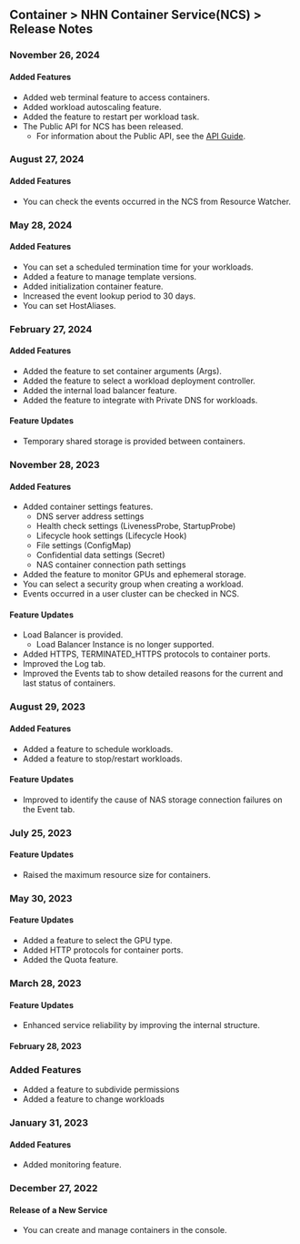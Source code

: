 ## Container > NHN Container Service(NCS) > Release Notes
### November 26, 2024
#### Added Features
* Added web terminal feature to access containers.
* Added workload autoscaling feature.
* Added the feature to restart per workload task.
* The Public API for NCS has been released.
    * For information about the Public API, see the [API Guide](/Container/NCS/zh/public-api/).
  
### August 27, 2024
#### Added Features
* You can check the events occurred in the NCS from Resource Watcher.

### May 28, 2024
#### Added Features
* You can set a scheduled termination time for your workloads.
* Added a feature to manage template versions.
* Added initialization container feature.
* Increased the event lookup period to 30 days.
* You can set HostAliases.

### February 27, 2024
#### Added Features
* Added the feature to set container arguments (Args).
* Added the feature to select a workload deployment controller.
* Added the internal load balancer feature.
* Added the feature to integrate with Private DNS for workloads.

#### Feature Updates
* Temporary shared storage is provided between containers.

### November 28, 2023
#### Added Features
* Added container settings features.
    * DNS server address settings
    * Health check settings (LivenessProbe, StartupProbe)
    * Lifecycle hook settings (Lifecycle Hook)
    * File settings (ConfigMap)
    * Confidential data settings (Secret)
    * NAS container connection path settings
* Added the feature to monitor GPUs and ephemeral storage.
* You can select a security group when creating a workload.
* Events occurred in a user cluster can be checked in NCS.

#### Feature Updates
* Load Balancer is provided.
    * Load Balancer Instance is no longer supported.
* Added HTTPS, TERMINATED_HTTPS protocols to container ports.
* Improved the Log tab.
* Improved the Events tab to show detailed reasons for the current and last status of containers.

### August 29, 2023
#### Added Features
* Added a feature to schedule workloads.
* Added a feature to stop/restart workloads.

#### Feature Updates
* Improved to identify the cause of NAS storage connection failures on the Event tab.

### July 25, 2023
#### Feature Updates
* Raised the maximum resource size for containers.

### May 30, 2023
#### Feature Updates
* Added a feature to select the GPU type.
* Added HTTP protocols for container ports.
* Added the Quota feature.

### March 28, 2023

#### Feature Updates
* Enhanced service reliability by improving the internal structure.

#### February 28, 2023

### Added Features
* Added a feature to subdivide permissions
* Added a feature to change workloads

### January 31, 2023

#### Added Features
* Added monitoring feature.

### December 27, 2022

#### Release of a New Service
* You can create and manage containers in the console.
